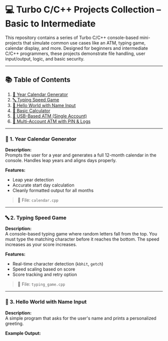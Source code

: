 # 💻 Turbo C/C++ Projects Collection – Basic to Intermediate

This repository contains a series of Turbo C/C++ console-based mini-projects that simulate common use cases like an ATM, typing game, calendar display, and more. Designed for beginners and intermediate C/C++ programmers, these projects demonstrate file handling, user input/output, logic, and basic security.

---

## 📚 Table of Contents

1. [📅 Year Calendar Generator](#-1-year-calendar-generator)
2. [🔤 Typing Speed Game](#-2-typing-speed-game)
3. [👋 Hello World with Name Input](#-3-hello-world-with-name-input)
4. [🧮 Basic Calculator](#-4-basic-calculator)
5. [🏦 USB-Based ATM (Single Account)](#-5-usb-based-atm-single-account)
6. [🏧 Multi-Account ATM with PIN & Logs](#-6-multi-account-atm-with-pin--logs)

---

### 📅 1. Year Calendar Generator

**Description:**  
Prompts the user for a year and generates a full 12-month calendar in the console. Handles leap years and aligns days properly.

**Features:**
- Leap year detection
- Accurate start day calculation
- Cleanly formatted output for all months

> 📁 File: `calendar.cpp`

---

### 🔤 2. Typing Speed Game

**Description:**  
A console-based typing game where random letters fall from the top. You must type the matching character before it reaches the bottom. The speed increases as your score increases.

**Features:**
- Real-time character detection (`kbhit`, `getch`)
- Speed scaling based on score
- Score tracking and retry option

> 📁 File: `typing_game.cpp`

---

### 👋 3. Hello World with Name Input

**Description:**  
A simple program that asks for the user's name and prints a personalized greeting.

**Example Output:**
